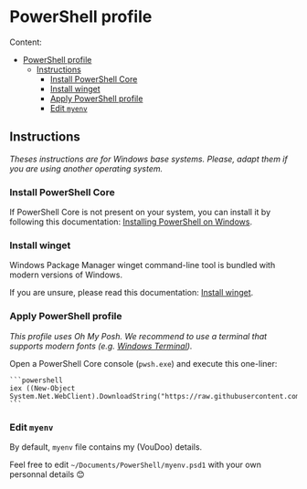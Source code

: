 # PowerShell profile

Content:

- [PowerShell profile](#powershell-profile)
  - [Instructions](#instructions)
    - [Install PowerShell Core](#install-powershell-core)
    - [Install winget](#install-winget)
    - [Apply PowerShell profile](#apply-powershell-profile)
    - [Edit `myenv`](#edit-myenv)

## Instructions

_Theses instructions are for Windows base systems._
_Please, adapt them if you are using another operating system._

### Install PowerShell Core

If PowerShell Core is not present on your system, you can install it by following this documentation:
[Installing PowerShell on Windows](https://docs.microsoft.com/en-us/powershell/scripting/install/installing-powershell-on-windows).

### Install winget

Windows Package Manager winget command-line tool is bundled with modern versions of Windows.

If you are unsure, please read this documentation:
[Install winget](https://docs.microsoft.com/en-us/windows/package-manager/winget/#install-winget).

### Apply PowerShell profile

_This profile uses Oh My Posh._
_We recommend to use a terminal that supports modern fonts (e.g. [Windows Terminal](https://github.com/microsoft/terminal))._

Open a PowerShell Core console (`pwsh.exe`) and execute this one-liner:

    ```powershell
    iex ((New-Object System.Net.WebClient).DownloadString("https://raw.githubusercontent.com/VouDoo/profiles/master/powershell/install.ps1"))
    ```

### Edit `myenv`

By default, `myenv` file contains my (VouDoo) details.

Feel free to edit `~/Documents/PowerShell/myenv.psd1` with your own personnal details 😊
